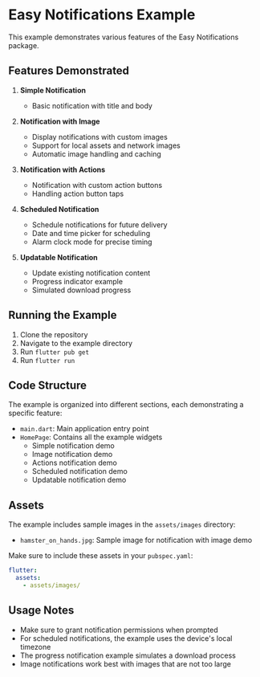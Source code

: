 # Easy Notifications Example

This example demonstrates various features of the Easy Notifications package.

## Features Demonstrated

1. **Simple Notification**
   - Basic notification with title and body

2. **Notification with Image**
   - Display notifications with custom images
   - Support for local assets and network images
   - Automatic image handling and caching

3. **Notification with Actions**
   - Notification with custom action buttons
   - Handling action button taps

4. **Scheduled Notification**
   - Schedule notifications for future delivery
   - Date and time picker for scheduling
   - Alarm clock mode for precise timing

5. **Updatable Notification**
   - Update existing notification content
   - Progress indicator example
   - Simulated download progress

## Running the Example

1. Clone the repository
2. Navigate to the example directory
3. Run `flutter pub get`
4. Run `flutter run`

## Code Structure

The example is organized into different sections, each demonstrating a specific feature:

- `main.dart`: Main application entry point
- `HomePage`: Contains all the example widgets
  - Simple notification demo
  - Image notification demo
  - Actions notification demo
  - Scheduled notification demo
  - Updatable notification demo

## Assets

The example includes sample images in the `assets/images` directory:
- `hamster_on_hands.jpg`: Sample image for notification with image demo

Make sure to include these assets in your `pubspec.yaml`:

```yaml
flutter:
  assets:
    - assets/images/
```

## Usage Notes

- Make sure to grant notification permissions when prompted
- For scheduled notifications, the example uses the device's local timezone
- The progress notification example simulates a download process
- Image notifications work best with images that are not too large
